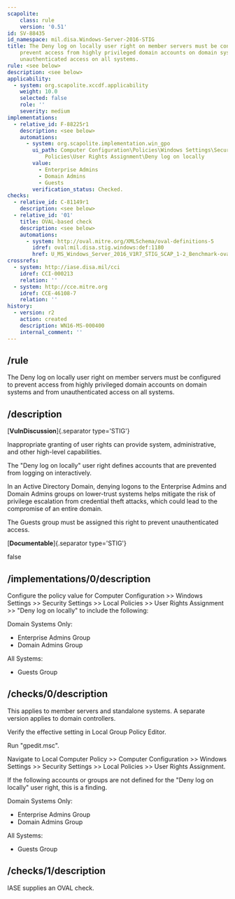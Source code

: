 ```yaml
---
scapolite:
    class: rule
    version: '0.51'
id: SV-88435
id_namespace: mil.disa.Windows-Server-2016-STIG
title: The Deny log on locally user right on member servers must be configured to
    prevent access from highly privileged domain accounts on domain systems and from
    unauthenticated access on all systems.
rule: <see below>
description: <see below>
applicability:
  - system: org.scapolite.xccdf.applicability
    weight: 10.0
    selected: false
    role: ''
    severity: medium
implementations:
  - relative_id: F-88225r1
    description: <see below>
    automations:
      - system: org.scapolite.implementation.win_gpo
        ui_path: Computer Configuration\Policies\Windows Settings\Security Settings\Local
            Policies\User Rights Assignment\Deny log on locally
        value:
          - Enterprise Admins
          - Domain Admins
          - Guests
        verification_status: Checked.
checks:
  - relative_id: C-81149r1
    description: <see below>
  - relative_id: '01'
    title: OVAL-based check
    description: <see below>
    automations:
      - system: http://oval.mitre.org/XMLSchema/oval-definitions-5
        idref: oval:mil.disa.stig.windows:def:1180
        href: U_MS_Windows_Server_2016_V1R7_STIG_SCAP_1-2_Benchmark-oval.xml
crossrefs:
  - system: http://iase.disa.mil/cci
    idref: CCI-000213
    relation: ''
  - system: http://cce.mitre.org
    idref: CCE-46108-7
    relation: ''
history:
  - version: r2
    action: created
    description: WN16-MS-000400
    internal_comment: ''
---
```



## /rule

The Deny log on locally user right on member servers must be configured to prevent access from highly privileged domain accounts on domain systems and from unauthenticated access on all systems.

## /description

[**VulnDiscussion**]{.separator type='STIG'}

Inappropriate granting of user rights can provide system, administrative, and other high-level capabilities.

The "Deny log on locally" user right defines accounts that are prevented from logging on interactively.

In an Active Directory Domain, denying logons to the Enterprise Admins and Domain Admins groups on lower-trust systems helps mitigate the risk of privilege escalation from credential theft attacks, which could lead to the compromise of an entire domain.

The Guests group must be assigned this right to prevent unauthenticated access.

[**Documentable**]{.separator type='STIG'}

false

## /implementations/0/description

Configure the policy value for Computer Configuration >> Windows Settings >> Security Settings >> Local Policies >> User Rights Assignment >> "Deny log on locally" to include the following:

Domain Systems Only:
- Enterprise Admins Group
- Domain Admins Group

All Systems:
- Guests Group

## /checks/0/description

This applies to member servers and standalone systems. A separate version applies to domain controllers.

Verify the effective setting in Local Group Policy Editor.

Run "gpedit.msc".

Navigate to Local Computer Policy >> Computer Configuration >> Windows Settings >> Security Settings >> Local Policies >> User Rights Assignment.

If the following accounts or groups are not defined for the "Deny log on locally" user right, this is a finding.

Domain Systems Only:
- Enterprise Admins Group
- Domain Admins Group

All Systems:
- Guests Group

## /checks/1/description

IASE supplies an OVAL check.
